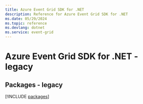 ```yaml
---
title: Azure Event Grid SDK for .NET
description: Reference for Azure Event Grid SDK for .NET
ms.date: 05/29/2024
ms.topic: reference
ms.devlang: dotnet
ms.service: event-grid
---
```

# Azure Event Grid SDK for .NET - legacy
## Packages - legacy
[!INCLUDE [packages](event-grid-index.md)]